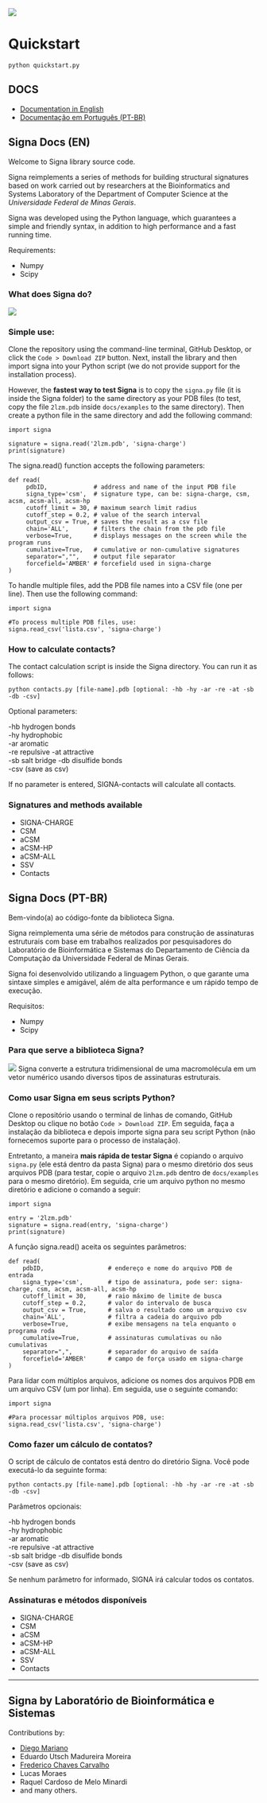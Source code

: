 <img src="./docs/img/header.png">

# Quickstart
<code>python quickstart.py</code>

## DOCS
- <a href="#signa-docs-en">Documentation in English</a>
- <a href="#signa-docs-pt-br">Documentação em Português (PT-BR)</a>

## Signa Docs (EN)

Welcome to Signa library source code.

Signa reimplements a series of methods for building structural signatures based on work carried out by researchers at the Bioinformatics and Systems Laboratory of the Department of Computer Science at the <i>Universidade Federal de Minas Gerais</i>.

Signa was developed using the Python language, which guarantees a simple and friendly syntax, in addition to high performance and a fast running time.

Requirements: 
- Numpy
- Scipy

### What does Signa do?
<img src="./docs/img/about.png">


### Simple use:

Clone the repository using the command-line terminal, GitHub Desktop, or click the <code>Code > Download ZIP</code> button. Next, install the library and then import signa into your Python script (we do not provide support for the installation process).

However, the **fastest way to test Signa** is to copy the <code>signa.py</code> file (it is inside the Signa folder) to the same directory as your PDB files (to test, copy the file <code>2lzm.pdb</code> inside <code>docs/examples</code> to the same directory). Then create a python file in the same directory and add the following command:

~~~
import signa

signature = signa.read('2lzm.pdb', 'signa-charge')
print(signature)
~~~

The signa.read() function accepts the following parameters:

~~~
def read(
     pdbID,             # address and name of the input PDB file
     signa_type='csm',  # signature type, can be: signa-charge, csm, acsm, acsm-all, acsm-hp
     cutoff_limit = 30, # maximum search limit radius
     cutoff_step = 0.2, # value of the search interval
     output_csv = True, # saves the result as a csv file
     chain='ALL',       # filters the chain from the pdb file
     verbose=True,      # displays messages on the screen while the program runs
     cumulative=True,   # cumulative or non-cumulative signatures
     separator=","",    # output file separator
     forcefield='AMBER' # forcefield used in signa-charge
)
~~~

To handle multiple files, add the PDB file names into a CSV file (one per line). Then use the following command:

~~~
import signa

#To process multiple PDB files, use:
signa.read_csv('lista.csv', 'signa-charge')
~~~

### How to calculate contacts?
The contact calculation script is inside the Signa directory. You can run it as follows:

~~~
python contacts.py [file-name].pdb [optional: -hb -hy -ar -re -at -sb -db -csv]
~~~

Optional parameters:

-hb hydrogen bonds  
-hy hydrophobic  
-ar aromatic         
-re repulsive 
-at attractive      
-sb salt bridge 
-db disulfide bonds  
-csv (save as csv) 

If no parameter is entered, SIGNA-contacts will calculate all contacts.

### Signatures and methods available
- SIGNA-CHARGE
- CSM
- aCSM
- aCSM-HP
- aCSM-ALL
- SSV
- Contacts



## Signa Docs (PT-BR)
Bem-vindo(a) ao código-fonte da biblioteca Signa.

Signa reimplementa uma série de métodos para construção de assinaturas estruturais com base em trabalhos realizados por pesquisadores do Laboratório de Bioinformática e Sistemas do Departamento de Ciência da Computação da Universidade Federal de Minas Gerais. 

Signa foi desenvolvido utilizando a linguagem Python, o que garante uma sintaxe simples e amigável, além de alta performance e um rápido tempo de execução.

Requisitos: 
- Numpy
- Scipy

### Para que serve a biblioteca Signa?
<img src="./docs/img/about.png">
Signa converte a estrutura tridimensional de uma macromolécula em um vetor numérico usando diversos tipos de assinaturas estruturais.

### Como usar Signa em seus scripts Python?

Clone o repositório usando o terminal de linhas de comando, GitHub Desktop ou clique no botão <code>Code > Download ZIP</code>. Em seguida, faça a instalação da biblioteca e depois importe signa para seu script Python (não fornecemos suporte para o processo de instalação). 

Entretanto, a maneira **mais rápida de testar Signa** é copiando o arquivo <code>signa.py</code> (ele está dentro da pasta Signa) para o mesmo diretório dos seus arquivos PDB (para testar, copie o arquivo <code>2lzm.pdb</code> dentro de <code>docs/examples</code> para o mesmo diretório). Em seguida, crie um arquivo python no mesmo diretório e adicione o comando a seguir:

~~~
import signa

entry = '2lzm.pdb'
signature = signa.read(entry, 'signa-charge')
print(signature)
~~~

A função signa.read() aceita os seguintes parâmetros:

~~~
def read(
    pdbID,                  # endereço e nome do arquivo PDB de entrada
    signa_type='csm',       # tipo de assinatura, pode ser: signa-charge, csm, acsm, acsm-all, acsm-hp
    cutoff_limit = 30,      # raio máximo de limite de busca
    cutoff_step = 0.2,      # valor do intervalo de busca
    output_csv = True,      # salva o resultado como um arquivo csv
    chain='ALL',            # filtra a cadeia do arquivo pdb 
    verbose=True,           # exibe mensagens na tela enquanto o programa roda
    cumulative=True,        # assinaturas cumulativas ou não cumulativas
    separator=",",          # separador do arquivo de saída
    forcefield='AMBER'      # campo de força usado em signa-charge
)
~~~

Para lidar com múltiplos arquivos, adicione os nomes dos arquivos PDB em um arquivo CSV (um por linha). Em seguida, use o seguinte comando:

~~~
import signa

#Para processar múltiplos arquivos PDB, use:
signa.read_csv('lista.csv', 'signa-charge')
~~~

### Como fazer um cálculo de contatos?
O script de cálculo de contatos está dentro do diretório Signa. Você pode executá-lo da seguinte forma:

~~~
python contacts.py [file-name].pdb [optional: -hb -hy -ar -re -at -sb -db -csv]
~~~

Parâmetros opcionais:

-hb hydrogen bonds  
-hy hydrophobic  
-ar aromatic         
-re repulsive 
-at attractive      
-sb salt bridge 
-db disulfide bonds  
-csv (save as csv) 

Se nenhum parâmetro for informado, SIGNA irá calcular todos os contatos.

### Assinaturas e métodos disponíveis

- SIGNA-CHARGE
- CSM
- aCSM
- aCSM-HP
- aCSM-ALL
- SSV
- Contacts

<hr>

## Signa by Laboratório de Bioinformática e Sistemas
Contributions by:
- [Diego Mariano](https://github.com/dcbmariano)
- Eduardo Utsch Madureira Moreira
- [Frederico Chaves Carvalho](https://github.com/fccarvalho2)
- Lucas Moraes
- Raquel Cardoso de Melo Minardi
- and many others.